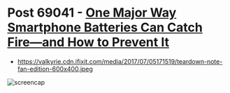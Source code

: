 # Post 69041 - [One Major Way Smartphone Batteries Can Catch Fire—and How to Prevent It](https://www.ifixit.com/News/69041/how-batteries-can-catch-fire-and-how-to-prevent-it)

- https://valkyrie.cdn.ifixit.com/media/2017/07/05171519/teardown-note-fan-edition-600x400.jpeg

![screencap](screenshots/af4c9058-b93b-487b-be4d-60468d71d75f.png)
